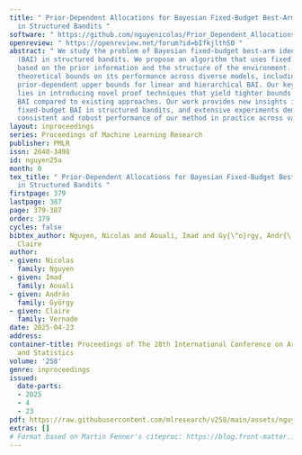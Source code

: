 ```yaml
---
title: " Prior-Dependent Allocations for Bayesian Fixed-Budget Best-Arm Identification
  in Structured Bandits "
software: " https://github.com/nguyenicolas/Prior_Dependent_Allocations_BAI.git "
openreview: " https://openreview.net/forum?id=bIfkjlthS0 "
abstract: " We study the problem of Bayesian fixed-budget best-arm identification
  (BAI) in structured bandits. We propose an algorithm that uses fixed allocations
  based on the prior information and the structure of the environment. We provide
  theoretical bounds on its performance across diverse models, including the first
  prior-dependent upper bounds for linear and hierarchical BAI. Our key contribution
  lies in introducing novel proof techniques that yield tighter bounds for multi-armed
  BAI compared to existing approaches. Our work provides new insights into Bayesian
  fixed-budget BAI in structured bandits, and extensive experiments demonstrate the
  consistent and robust performance of our method in practice across various settings. "
layout: inproceedings
series: Proceedings of Machine Learning Research
publisher: PMLR
issn: 2640-3498
id: nguyen25a
month: 0
tex_title: " Prior-Dependent Allocations for Bayesian Fixed-Budget Best-Arm Identification
  in Structured Bandits "
firstpage: 379
lastpage: 387
page: 379-387
order: 379
cycles: false
bibtex_author: Nguyen, Nicolas and Aouali, Imad and Gy{\"o}rgy, Andr{\'a}s and Vernade,
  Claire
author:
- given: Nicolas
  family: Nguyen
- given: Imad
  family: Aouali
- given: András
  family: György
- given: Claire
  family: Vernade
date: 2025-04-23
address:
container-title: Proceedings of The 28th International Conference on Artificial Intelligence
  and Statistics
volume: '258'
genre: inproceedings
issued:
  date-parts:
  - 2025
  - 4
  - 23
pdf: https://raw.githubusercontent.com/mlresearch/v258/main/assets/nguyen25a/nguyen25a.pdf
extras: []
# Format based on Martin Fenner's citeproc: https://blog.front-matter.io/posts/citeproc-yaml-for-bibliographies/
---
```

